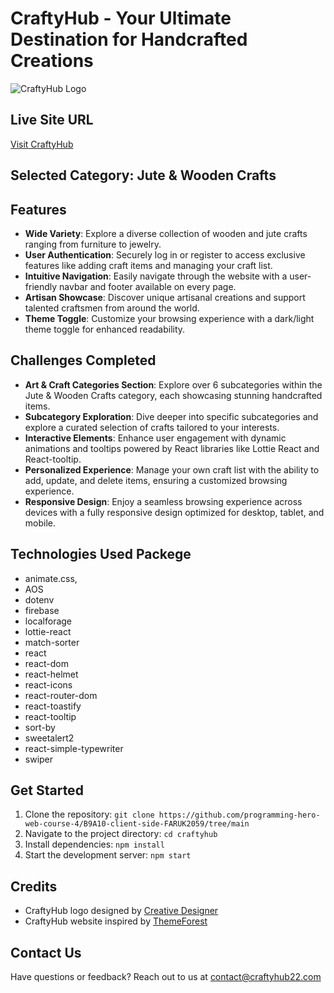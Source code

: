 # CraftyHub - Your Ultimate Destination for Handcrafted Creations

![CraftyHub Logo](https://bw-craftxtore.bzotech.com/demo4/wp-content/uploads/2023/10/logo-home4.png)

## Live Site URL
[Visit CraftyHub](https://art-and-craft-store-7c527.web.app/)

## Selected Category: Jute & Wooden Crafts

## Features
- **Wide Variety**: Explore a diverse collection of wooden and jute crafts ranging from furniture to jewelry.
- **User Authentication**: Securely log in or register to access exclusive features like adding craft items and managing your craft list.
- **Intuitive Navigation**: Easily navigate through the website with a user-friendly navbar and footer available on every page.
- **Artisan Showcase**: Discover unique artisanal creations and support talented craftsmen from around the world.
- **Theme Toggle**: Customize your browsing experience with a dark/light theme toggle for enhanced readability.

## Challenges Completed
- **Art & Craft Categories Section**: Explore over 6 subcategories within the Jute & Wooden Crafts category, each showcasing stunning handcrafted items.
- **Subcategory Exploration**: Dive deeper into specific subcategories and explore a curated selection of crafts tailored to your interests.
- **Interactive Elements**: Enhance user engagement with dynamic animations and tooltips powered by React libraries like Lottie React and React-tooltip.
- **Personalized Experience**: Manage your own craft list with the ability to add, update, and delete items, ensuring a customized browsing experience.
- **Responsive Design**: Enjoy a seamless browsing experience across devices with a fully responsive design optimized for desktop, tablet, and mobile.

## Technologies Used Packege
- animate.css,
- AOS
- dotenv
- firebase
- localforage
- lottie-react
- match-sorter
- react
- react-dom
- react-helmet
- react-icons
- react-router-dom
- react-toastify
- react-tooltip
- sort-by
- sweetalert2
- react-simple-typewriter
- swiper

## Get Started
1. Clone the repository: `git clone https://github.com/programming-hero-web-course-4/B9A10-client-side-FARUK2059/tree/main`
2. Navigate to the project directory: `cd craftyhub`
3. Install dependencies: `npm install`
4. Start the development server: `npm start`

## Credits
- CraftyHub logo designed by [Creative Designer](developerFaruk.com)
- CraftyHub website inspired by [ThemeForest](ProgrammingHero.com)

## Contact Us
Have questions or feedback? Reach out to us at contact@craftyhub22.com
